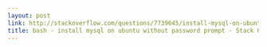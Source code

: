 ```yaml
---
layout: post
link: http://stackoverflow.com/questions/7739645/install-mysql-on-ubuntu-without-password-prompt
title: bash - install mysql on ubuntu without password prompt - Stack Overflow
---
```

